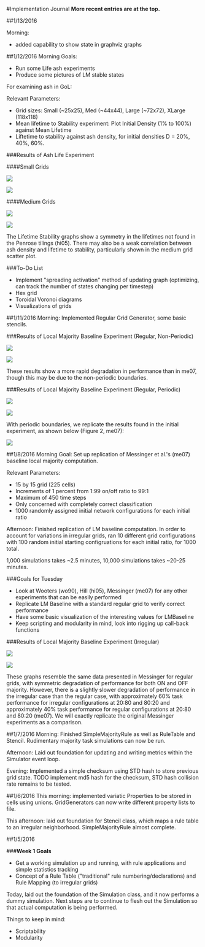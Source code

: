 #Implementation Journal
__More recent entries are at the top.__

##1/13/2016

Morning:
- added capability to show state in graphviz graphs

##1/12/2016
Morning Goals:
- Run some Life ash experiments
- Produce some pictures of LM stable states

For examining ash in GoL:

Relevant Parameters:
- Grid sizes: Small (~25x25), Med (~44x44), Large (~72x72), XLarge (118x118)
- Mean lifetime to Stability experiment: Plot Initial Density (1% to 100%) against Mean Lifetime
- Liftetime to stability against ash density, for initial densities D = 20%, 40%, 60%.

###Results of Ash Life Experiment

####Small Grids

![](Lifetime_Stability_S.jpg)

![](Ash_Density_S.jpg)

####Medium Grids

![](Lifetime_Stability_M.jpg)

![](Ash_Density_M.jpg)

The Lifetime Stability graphs show a symmetry in the lifetimes not found in the Penrose tilings (hi05). There may also be a weak correlation between ash density and lifetime to stability, particularly shown in the medium grid scatter plot.

###To-Do List
- Implement "spreading activation" method of updating graph (optimizing, can track the number of states changing per timestep)
- Hex grid 
- Toroidal Voronoi diagrams
- Visualizations of grids

##1/11/2016
Morning: Implemented Regular Grid Generator, some basic stencils.

###Results of Local Majority Baseline Experiment (Regular, Non-Periodic)

![](LM_Baseline_Reg.jpg)

![](LM_Baseline_Reg_Large.jpg)

These results show a more rapid degradation in performance than in me07, though this may be due to the non-periodic boundaries.

###Results of Local Majority Baseline Experiment (Regular, Periodic)

![](LM_Baseline_Reg_Tor.jpg)

![](LM_Baseline_Reg_Tor_Large.jpg)

With periodic boundaries, we replicate the results found in the initial experiment, as shown below (Figure 2, me07):

![](me07_fig2_LMBaseline.png)

##1/8/2016
Morning Goal: Set up replication of Messinger et al.'s (me07) baseline local majority computation. 

Relevant Parameters:
- 15 by 15 grid (225 cells)
- Increments of 1 percent from 1:99 on/off ratio to 99:1
- Maximum of 450 time steps
- Only concerned with completely correct classification
- 1000 randomly assigned initial network configurations for each initial ratio

Afternoon: Finished replication of LM baseline computation. In order to account for variations in irregular grids, ran 10 different grid configurations with 100 random initial starting configruations for each initial ratio, for 1000 total.

1,000 simulations takes ~2.5 minutes, 10,000 simulations takes ~20-25 minutes.

###Goals for Tuesday
- Look at Wooters (wo90), Hill (hi05), Messinger (me07) for any other experiments that can be easily performed
- Replicate LM Baseline with a standard regular grid to verify correct performance
- Have some basic visualization of the interesting values for LMBaseline
- Keep scripting and modularity in mind, look into rigging up call-back functions

###Results of Local Majority Baseline Experiment (Irregular)

![](LM_Baseline.jpg)

![](LM_Baseline_Large.jpg)

These graphs resemble the same data presented in Messinger for regular grids, with symmetric degradation of performance for both ON and OFF majority. However, there is a slightly slower degradation of performance in the irregular case than the regular case, with approximately 60% task performance for irregular configurations at 20:80 and 80:20 and approximately 40% task performance for regular configurations at 20:80 and 80:20 (me07). We will exactly replicate the original Messinger experiments as a comparison.

##1/7/2016
Morning: Finished SimpleMajorityRule as well as RuleTable and Stencil. Rudimentary majority task simulations can now be run.

Afternoon: Laid out foundation for updating and writing metrics within the Simulator event loop. 

Evening: Implemented a simple checksum using STD hash to store previous grid state. TODO implement md5 hash for the checksum, STD hash collision rate remains to be tested.

##1/6/2016
This morning: implemented variatic Properties to be stored in cells using unions. GridGenerators can now write different property lists to file.

This afternoon: laid out foundation for Stencil class, which maps a rule table to an irregular neighborhood. SimpleMajorityRule almost complete.

##1/5/2016

###__Week 1 Goals__
- Get a working simulation up and running, with rule applications and simple statistics tracking
- Concept of a Rule Table ("traditional" rule numbering/declarations) and Rule Mapping (to irregular grids)

Today, laid out the foundation of the Simulation class, and it now performs a dummy
simulation. Next steps are to continue to flesh out the Simulation so that actual
computation is being performed.

Things to keep in mind:
- Scriptability
- Modularity